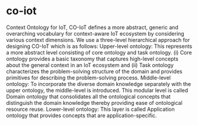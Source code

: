 # co-iot
Context Ontology for IoT, CO-IoT defines a more abstract, generic and overarching vocabulary for context-aware IoT ecosystem by considering various context dimensions.
We use a three-level hierarchical approach for designing CO-IoT which is as follows:
Upper-level ontology: This represents a more abstract level consisting of core ontology and task ontology. (i) Core ontology provides a basic taxonomy that captures high-level concepts about the general context in an IoT ecosystem and (ii) Task ontology characterizes the problem-solving structure of the domain and provides primitives for describing the problem-solving process. 
Middle-level ontology: To incorporate the diverse domain knowledge separately with the upper ontology, the middle-level is introduced. This modular level is called Domain ontology that consolidates all the ontological concepts that distinguish the domain knowledge thereby providing ease of ontological resource reuse. 
Lower-level ontology: This layer is called Application ontology that provides concepts that are application-specific.
